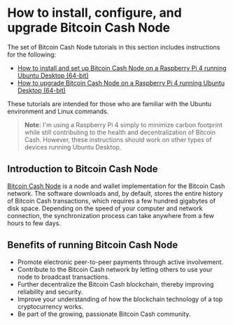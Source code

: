 # How to install, configure, and upgrade Bitcoin Cash Node

The set of Bitcoin Cash Node tutorials in this section includes instructions for the following:

- [How to install and set up Bitcoin Cash Node on a Raspberry Pi 4 running Ubuntu Desktop (64-bit)](https://josh-wong.github.io/bitcoin-cash-node-on-raspberry-pi/installation-and-setup/)
- [How to upgrade Bitcoin Cash Node on a Raspberry Pi 4 running Ubuntu Desktop (64-bit)](https://josh-wong.github.io/bitcoin-cash-node-on-raspberry-pi/upgrade/)

These tutorials are intended for those who are familiar with the Ubuntu environment and Linux commands.

> **Note:** I'm using a Raspberry Pi 4 simply to minimize carbon footprint while still contributing to the health and decentralization of Bitcoin Cash. However, these instructions should work on other types of devices running Ubuntu Desktop. 

## Introduction to Bitcoin Cash Node

 [Bitcoin Cash Node](https://bitcoincashnode.org/) is a node and wallet implementation for the Bitcoin Cash network. The software downloads and, by default, stores the entire history of Bitcoin Cash transactions, which requires a few hundred gigabytes of disk space. Depending on the speed of your computer and network connection, the synchronization process can take anywhere from a few hours to few days.

## Benefits of running Bitcoin Cash Node

- Promote electronic peer-to-peer payments through active involvement.
- Contribute to the Bitcoin Cash network by letting others to use your node to broadcast transactions.
- Further decentralize the Bitcoin Cash blockchain, thereby improving reliability and security.
- Improve your understanding of how the blockchain technology of a top cryptocurrency works.
- Be part of the growing, passionate Bitcoin Cash community.